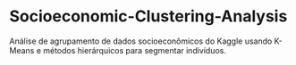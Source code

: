 # Socioeconomic-Clustering-Analysis
Análise de agrupamento de dados socioeconômicos do Kaggle usando K-Means e métodos hierárquicos para segmentar indivíduos.
